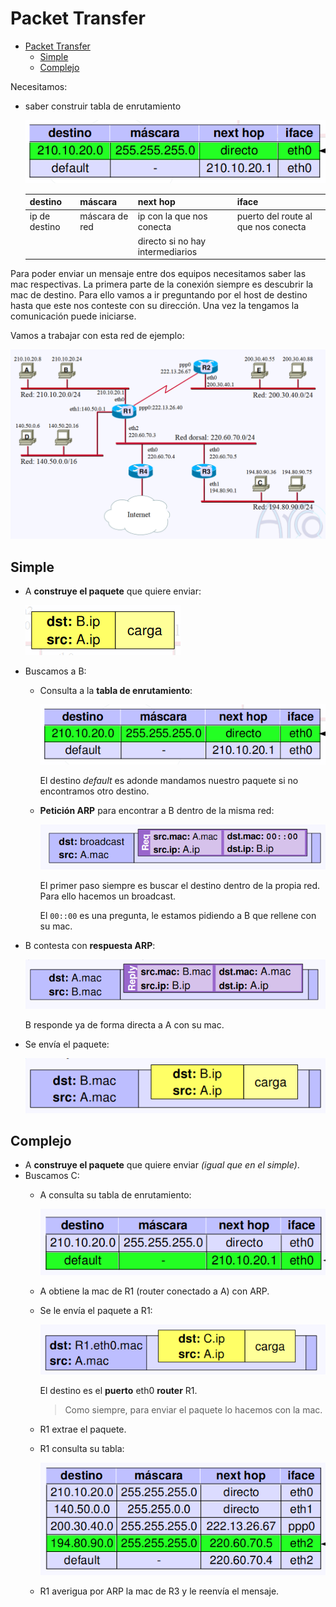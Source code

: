 # Packet Transfer

- [Packet Transfer](#packet-transfer)
  - [Simple](#simple)
  - [Complejo](#complejo)

Necesitamos:

- saber construir tabla de enrutamiento

    ![tabla enrutamiento](img/tabla-de-enrutamiento-direct-hop.PNG)

    | destino       | máscara        | next hop                         | iface                               |
    | ------------- | -------------- | -------------------------------- | ----------------------------------- |
    | ip de destino | máscara de red | ip con la que nos conecta        | puerto del route al que nos conecta |
    |               |                | directo si no hay intermediarios |                                     |

Para poder enviar un mensaje entre dos equipos necesitamos saber las mac respectivas. La primera parte de la conexión siempre es descubrir la mac de destino. Para ello vamos a ir preguntando por el host de destino hasta que este nos conteste con su dirección. Una vez la tengamos la comunicación puede iniciarse.

Vamos a trabajar con esta red de ejemplo:

![red](img/red-ejemplo-enrutamiento.PNG)

## Simple

- A **construye el paquete** que quiere enviar:

  ![paquete](img/paquete-ejemplo-enrutamiento.PNG)

- Buscamos a B:
  - Consulta a la **tabla de enrutamiento**:
  
    ![tabla enrutamiento](img/tabla-de-enrutamiento-direct-hop.PNG)

    El destino *default* es adonde mandamos nuestro paquete si no encontramos otro destino.
  - **Petición ARP** para encontrar a B dentro de la misma red:

     ![petición arp simple](img/peticion-arp-simple.PNG)

     El primer paso siempre es buscar el destino dentro de la propia red. Para ello hacemos un broadcast.

     El `00::00` es una pregunta, le estamos pidiendo a B que rellene con su mac.
- B contesta con **respuesta ARP**:

  ![respuesta arp simple](img/respuesta-arp-simple.PNG)

  B responde ya de forma directa a A con su mac.

- Se envía el paquete:

    ![envío del paquete](img/envio-paquete-simple.PNG)

## Complejo

- A **construye el paquete** que quiere enviar *(igual que en el simple)*.
- Buscamos C:
  - A consulta su tabla de enrutamiento:

    ![tabla enrutamiento de A](img/tabla-de-enrutamiento-A-default.PNG)
  - A obtiene la mac de R1 (router conectado a A) con ARP.
  - Se le envía el paquete a R1:

    ![envío paquete](img/paquete-A-R1-enrutamiento.PNG)

    El destino es el **puerto** eth0 **router** R1.
    > Como siempre, para enviar el paquete lo hacemos con la mac.
  - R1 extrae el paquete.
  - R1 consulta su tabla:

    ![tabla de enrutamiento de R1](img/tabla-de-enrutamiento-R1-para-C.PNG)

  - R1 averigua por ARP la mac de R3 y le reenvía el mensaje.